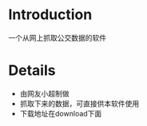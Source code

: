 # Introduction #

一个从网上抓取公交数据的软件


# Details #

  * 由网友小超制做
  * 抓取下来的数据，可直接供本软件使用
  * 下载地址在download下面